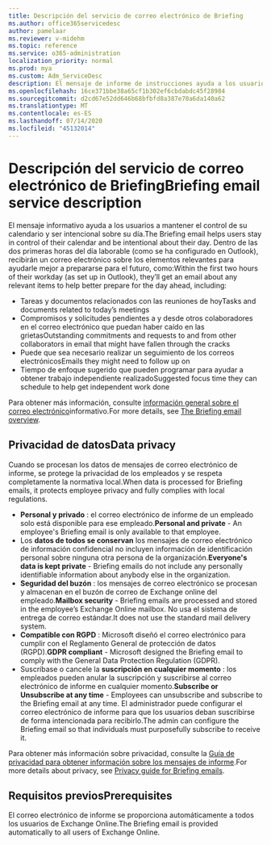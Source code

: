 ```yaml
---
title: Descripción del servicio de correo electrónico de Briefing
ms.author: office365servicedesc
author: pamelaar
ms.reviewer: v-midehm
ms.topic: reference
ms.service: o365-administration
localization_priority: normal
ms.prod: mya
ms.custom: Adm_ServiceDesc
description: El mensaje de informe de instrucciones ayuda a los usuarios a aprovechar al máximo todos los días. Identifica las oportunidades en varios elementos y proporciona avisos puntuales.
ms.openlocfilehash: 16ce371bbe38a65cf1b302ef6cbdabdc45f28984
ms.sourcegitcommit: d2cd67e52dd646b68bfbfd8a387e70a6da140a62
ms.translationtype: MT
ms.contentlocale: es-ES
ms.lasthandoff: 07/14/2020
ms.locfileid: "45132014"
---
```

# <a name="briefing-email-service-description"></a><span data-ttu-id="af97b-104">Descripción del servicio de correo electrónico de Briefing</span><span class="sxs-lookup"><span data-stu-id="af97b-104">Briefing email service description</span></span>

<span data-ttu-id="af97b-105">El mensaje informativo ayuda a los usuarios a mantener el control de su calendario y ser intencional sobre su día.</span><span class="sxs-lookup"><span data-stu-id="af97b-105">The Briefing email helps users stay in control of their calendar and be intentional about their day.</span></span> <span data-ttu-id="af97b-106">Dentro de las dos primeras horas del día laborable (como se ha configurado en Outlook), recibirán un correo electrónico sobre los elementos relevantes para ayudarle mejor a prepararse para el futuro, como:</span><span class="sxs-lookup"><span data-stu-id="af97b-106">Within the first two hours of their workday (as set up in Outlook), they’ll get an email about any relevant items to help better prepare for the day ahead, including:</span></span>

* <span data-ttu-id="af97b-107">Tareas y documentos relacionados con las reuniones de hoy</span><span class="sxs-lookup"><span data-stu-id="af97b-107">Tasks and documents related to today’s meetings</span></span>
* <span data-ttu-id="af97b-108">Compromisos y solicitudes pendientes a y desde otros colaboradores en el correo electrónico que puedan haber caído en las grietas</span><span class="sxs-lookup"><span data-stu-id="af97b-108">Outstanding commitments and requests to and from other collaborators in email that might have fallen through the cracks</span></span>
* <span data-ttu-id="af97b-109">Puede que sea necesario realizar un seguimiento de los correos electrónicos</span><span class="sxs-lookup"><span data-stu-id="af97b-109">Emails they might need to follow up on</span></span>
* <span data-ttu-id="af97b-110">Tiempo de enfoque sugerido que pueden programar para ayudar a obtener trabajo independiente realizado</span><span class="sxs-lookup"><span data-stu-id="af97b-110">Suggested focus time they can schedule to help get independent work done</span></span>

<span data-ttu-id="af97b-111">Para obtener más información, consulte [información general sobre el correo electrónico](https://docs.microsoft.com/Briefing/be-overview)informativo.</span><span class="sxs-lookup"><span data-stu-id="af97b-111">For more details, see [The Briefing email overview](https://docs.microsoft.com/Briefing/be-overview).</span></span>

## <a name="data-privacy"></a><span data-ttu-id="af97b-112">Privacidad de datos</span><span class="sxs-lookup"><span data-stu-id="af97b-112">Data privacy</span></span>

<span data-ttu-id="af97b-113">Cuando se procesan los datos de mensajes de correo electrónico de informe, se protege la privacidad de los empleados y se respeta completamente la normativa local.</span><span class="sxs-lookup"><span data-stu-id="af97b-113">When data is processed for Briefing emails, it protects employee privacy and fully complies with local regulations.</span></span>

* <span data-ttu-id="af97b-114">**Personal y privado** : el correo electrónico de informe de un empleado solo está disponible para ese empleado.</span><span class="sxs-lookup"><span data-stu-id="af97b-114">**Personal and private** - An employee's Briefing email is only available to that employee.</span></span>
* <span data-ttu-id="af97b-115">Los **datos de todos se conservan** los mensajes de correo electrónico de información confidencial no incluyen información de identificación personal sobre ninguna otra persona de la organización.</span><span class="sxs-lookup"><span data-stu-id="af97b-115">**Everyone's data is kept private** - Briefing emails do not include any personally identifiable information about anybody else in the organization.</span></span>
* <span data-ttu-id="af97b-116">**Seguridad del buzón** : los mensajes de correo electrónico se procesan y almacenan en el buzón de correo de Exchange online del empleado.</span><span class="sxs-lookup"><span data-stu-id="af97b-116">**Mailbox security** - Briefing emails are processed and stored in the employee’s Exchange Online mailbox.</span></span> <span data-ttu-id="af97b-117">No usa el sistema de entrega de correo estándar.</span><span class="sxs-lookup"><span data-stu-id="af97b-117">It does not use the standard mail delivery system.</span></span>
* <span data-ttu-id="af97b-118">**Compatible con RGPD** : Microsoft diseñó el correo electrónico para cumplir con el Reglamento General de protección de datos (RGPD).</span><span class="sxs-lookup"><span data-stu-id="af97b-118">**GDPR compliant** - Microsoft designed the Briefing email to comply with the General Data Protection Regulation (GDPR).</span></span>
* <span data-ttu-id="af97b-119">Suscríbase o cancele la **suscripción en cualquier momento** : los empleados pueden anular la suscripción y suscribirse al correo electrónico de informe en cualquier momento.</span><span class="sxs-lookup"><span data-stu-id="af97b-119">**Subscribe or Unsubscribe at any time** - Employees can unsubscribe and subscribe to the Briefing email at any time.</span></span> <span data-ttu-id="af97b-120">El administrador puede configurar el correo electrónico de informe para que los usuarios deban suscribirse de forma intencionada para recibirlo.</span><span class="sxs-lookup"><span data-stu-id="af97b-120">The admin can configure the Briefing email so that individuals must purposefully subscribe to receive it.</span></span>

<span data-ttu-id="af97b-121">Para obtener más información sobre privacidad, consulte la [Guía de privacidad para obtener información sobre los mensajes de informe](https://docs.microsoft.com/Briefing/be-privacy).</span><span class="sxs-lookup"><span data-stu-id="af97b-121">For more details about privacy, see [Privacy guide for Briefing emails](https://docs.microsoft.com/Briefing/be-privacy).</span></span>

## <a name="prerequisites"></a><span data-ttu-id="af97b-122">Requisitos previos</span><span class="sxs-lookup"><span data-stu-id="af97b-122">Prerequisites</span></span>

<span data-ttu-id="af97b-123">El correo electrónico de informe se proporciona automáticamente a todos los usuarios de Exchange Online.</span><span class="sxs-lookup"><span data-stu-id="af97b-123">The Briefing email is provided automatically to all users of Exchange Online.</span></span>